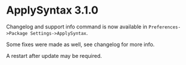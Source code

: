 # ApplySyntax 3.1.0

Changelog and support info command is now available in `Preferences->Package Settings->ApplySyntax`.

Some fixes were made as well, see changelog for more info.

A restart after update may be required.
